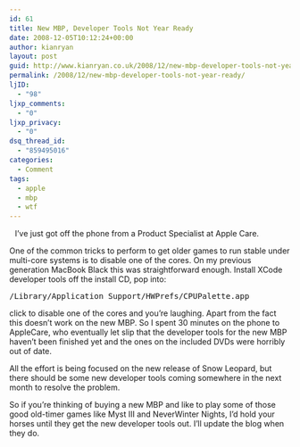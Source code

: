 ```yaml
---
id: 61
title: New MBP, Developer Tools Not Year Ready
date: 2008-12-05T10:12:24+00:00
author: kianryan
layout: post
guid: http://www.kianryan.co.uk/2008/12/new-mbp-developer-tools-not-year-ready/
permalink: /2008/12/new-mbp-developer-tools-not-year-ready/
ljID:
  - "98"
ljxp_comments:
  - "0"
ljxp_privacy:
  - "0"
dsq_thread_id:
  - "859495016"
categories:
  - Comment
tags:
  - apple
  - mbp
  - wtf
---
```

<img src="/assets/images/2008/12/nwn_logo1-300x230.jpg" alt="" title="NeverWinter Nights Logo"   class="alignleft size-medium wp-image-62" style="padding-right: 10px;" srcset="/assets/images/2008/12/nwn_logo1-300x230.jpg 300w, /assets/images/2008/12/nwn_logo1.jpg 365w" sizes="(max-width: 300px) 100vw, 300px" />I’ve just got off the phone from a Product Specialist at Apple Care.

One of the common tricks to perform to get older games to run stable under multi-core systems is to disable one of the cores. On my previous generation MacBook Black this was straightforward enough. Install XCode developer tools off the install CD, pop into:

<pre>/Library/Application Support/HWPrefs/CPUPalette.app
</pre>

click to disable one of the cores and you’re laughing. Apart from the fact this doesn’t work on the new MBP. So I spent 30 minutes on the phone to AppleCare, who eventually let slip that the developer tools for the new MBP haven’t been finished yet and the ones on the included DVDs were horribly out of date.

All the effort is being focused on the new release of Snow Leopard, but there should be some new developer tools coming somewhere in the next month to resolve the problem.

So if you’re thinking of buying a new MBP and like to play some of those good old-timer games like Myst III and NeverWinter Nights, I’d hold your horses until they get the new developer tools out. I’ll update the blog when they do.